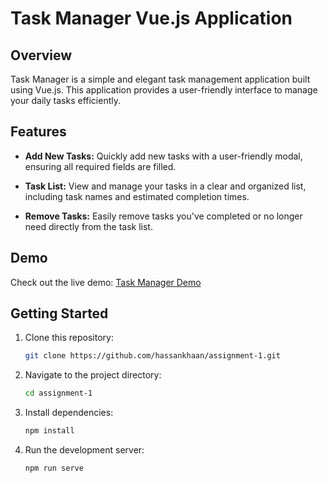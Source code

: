 # Task Manager Vue.js Application

## Overview

Task Manager is a simple and elegant task management application built using Vue.js. This application provides a user-friendly interface to manage your daily tasks efficiently.

## Features

- **Add New Tasks:** Quickly add new tasks with a user-friendly modal, ensuring all required fields are filled.

- **Task List:** View and manage your tasks in a clear and organized list, including task names and estimated completion times.

- **Remove Tasks:** Easily remove tasks you've completed or no longer need directly from the task list.

## Demo

Check out the live demo: [Task Manager Demo](https://assignment-1-hassankhaans-projects.vercel.app/)

## Getting Started

1. Clone this repository:

   ```bash
   git clone https://github.com/hassankhaan/assignment-1.git
   
2. Navigate to the project directory:

   ```bash
   cd assignment-1
3. Install dependencies:

   ```bash
   npm install
4. Run the development server:

   ```bash
   npm run serve
   
